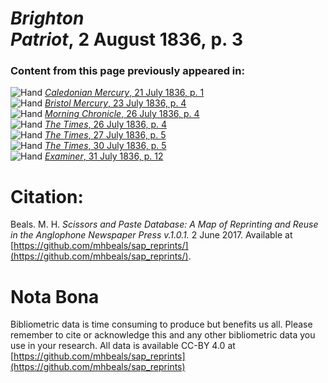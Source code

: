 # *Brighton Patriot*, 2 August 1836, p. 3  
  
### Content from this page previously appeared in:  
![Hand](http://scissorsandpaste.net/wp-content/uploads/2017/06/smallhandpointer.png) [*Caledonian Mercury*, 21 July 1836, p. 1](https://mhbeals.github.io/sap_html/Caledonian-Mercury/Caledonian-Mercury-21-July-1836-p-1)  
![Hand](http://scissorsandpaste.net/wp-content/uploads/2017/06/smallhandpointer.png) [*Bristol Mercury*, 23 July 1836, p. 4](https://mhbeals.github.io/sap_html/Bristol-Mercury/Bristol-Mercury-23-July-1836-p-4)  
![Hand](http://scissorsandpaste.net/wp-content/uploads/2017/06/smallhandpointer.png) [*Morning Chronicle*, 26 July 1836, p. 4](https://mhbeals.github.io/sap_html/Morning-Chronicle/Morning-Chronicle-26-July-1836-p-4)  
![Hand](http://scissorsandpaste.net/wp-content/uploads/2017/06/smallhandpointer.png) [*The Times*, 26 July 1836, p. 4](https://mhbeals.github.io/sap_html/The-Times/The-Times-26-July-1836-p-4)  
![Hand](http://scissorsandpaste.net/wp-content/uploads/2017/06/smallhandpointer.png) [*The Times*, 27 July 1836, p. 5](https://mhbeals.github.io/sap_html/The-Times/The-Times-27-July-1836-p-5)  
![Hand](http://scissorsandpaste.net/wp-content/uploads/2017/06/smallhandpointer.png) [*The Times*, 30 July 1836, p. 5](https://mhbeals.github.io/sap_html/The-Times/The-Times-30-July-1836-p-5)  
![Hand](http://scissorsandpaste.net/wp-content/uploads/2017/06/smallhandpointer.png) [*Examiner*, 31 July 1836, p. 12](https://mhbeals.github.io/sap_html/Examiner/Examiner-31-July-1836-p-12)  


# Citation: 

Beals. M. H. *Scissors and Paste Database: A Map of Reprinting and Reuse in the Anglophone Newspaper Press v.1.0.1.* 2 June 2017. Available at [https://github.com/mhbeals/sap_reprints/](https://github.com/mhbeals/sap_reprints/). 

# Nota Bona

Bibliometric data is time consuming to produce but benefits us all. Please remember to cite or acknowledge this and any other bibliometric data you use in your research. All data is available CC-BY 4.0 at [https://github.com/mhbeals/sap_reprints](https://github.com/mhbeals/sap_reprints)